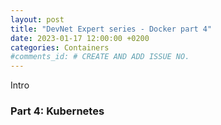 ```yaml
---
layout: post
title: "DevNet Expert series - Docker part 4"
date: 2023-01-17 12:00:00 +0200
categories: Containers
#comments_id: # CREATE AND ADD ISSUE NO.
---
```


Intro

### Part 4: Kubernetes
